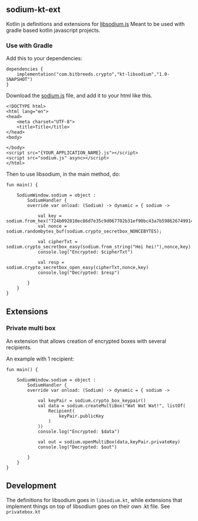 sodium-kt-ext
--------------------
Kotlin js definitions and extensions for [libsodium.js](https://github.com/jedisct1/libsodium.js)
Meant to be used with gradle based kotlin javascript projects.

### Use with Gradle
Add this to your dependencies:

```
dependencies {
    implementation("com.bitbreeds.crypto","kt-libsodium","1.0-SNAPSHOT")
}
```

Download the [sodium.js](https://github.com/jedisct1/libsodium.js/tree/master/dist/browsers)
file, and add it to your html like this.

```
<!DOCTYPE html>
<html lang="en">
<head>
    <meta charset="UTF-8">
    <title>Title</title>
</head>
<body>

</body>
<script src="{YOUR_APPLICATION_NAME}.js"></script>
<script src="sodium.js" async></script>
</html>
```
Then to use libsodium, in the main method, do:
```
fun main() {

    SodiumWindow.sodium = object :
        SodiumHandler {
        override var onload: (Sodium) -> dynamic = { sodium ->

            val key = sodium.from_hex("724b092810ec86d7e35c9d067702b31ef90bc43a7b598626749914d6a3e033ed")
            val nonce = sodium.randombytes_buf(sodium.crypto_secretbox_NONCEBYTES);
            
            val cipherTxt = sodium.crypto_secretbox_easy(sodium.from_string("Hei hei!"),nonce,key)
            console.log("Encrypted: $cipherTxt")

            val resp = sodium.crypto_secretbox_open_easy(cipherTxt,nonce,key)
            console.log("Decrypted: $resp")

        }
    }
}
```


## Extensions

### Private multi box
An extension that allows creation of encrypted boxes with several recipients.

An example with 1 recipient:
```
fun main() {

    SodiumWindow.sodium = object :
        SodiumHandler {
        override var onload: (Sodium) -> dynamic = { sodium ->

            val keyPair = sodium.crypto_box_keypair()
            val data = sodium.createMultiBox("Wat Wat Wat!", listOf(
                Recipient(
                    keyPair.publicKey
                )
            ))
            console.log("Encrypted: $data")

            val out = sodium.openMultiBox(data,keyPair.privateKey)
            console.log("Decrypted: $out")

        }
    }
}
```

## Development
The definitions for libsodium goes in ```libsodium.kt```, while
extensions that implement things on top of libsodium goes on their own
.kt file. See ```privatebox.kt```
